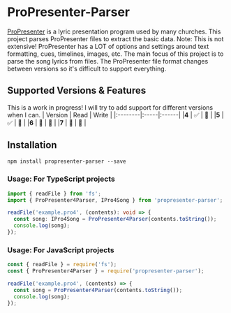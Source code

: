 <!-- [![GitHub - release](https://img.shields.io/github/v/release/FiniteLooper/ProPresenter-Parser?style=flat)](https://github.com/FiniteLooper/ProPresenter-Parser/releases/latest) -->

# ProPresenter-Parser
[ProPresenter](https://renewedvision.com/propresenter/) is a lyric presentation program used by many churches. This project parses ProPresenter files to extract the basic data. Note: This is not extensive! ProPresenter has a LOT of options and settings around text formatting, cues, timelines, images, etc. The main focus of this project is to parse the song lyrics from files. The ProPresenter file format changes between versions so it's difficult to support everything.

## Supported Versions & Features
This is a work in progress! I will try to add support for different versions when I can.
| Version | Read | Write |
|:--------|:-----|:------|
|**4**    | ✅   | 🚫   |
|**5**    | ✅   | 🚫   |
|**6**    | 🚫   | 🚫   |
|**7**    | 🚫   | 🚫   |

## Installation

```txt
npm install propresenter-parser --save
```

### Usage: For TypeScript projects
```typescript
import { readFile } from 'fs';
import { ProPresenter4Parser, IPro4Song } from 'propresenter-parser';

readFile('example.pro4', (contents): void => {
  const song: IPro4Song = ProPresenter4Parser(contents.toString());
  console.log(song);
});
```

### Usage: For JavaScript projects
```javascript
const { readFile } = require('fs');
const { ProPresenter4Parser } = require('propresenter-parser');

readFile('example.pro4', (contents) => {
  const song = ProPresenter4Parser(contents.toString());
  console.log(song);
});
```
